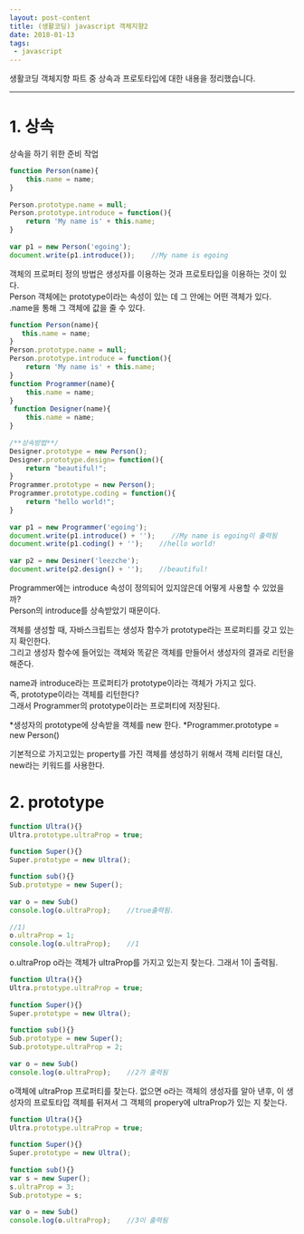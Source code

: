 ```yaml
---
layout: post-content
title: (생활코딩) javascript 객체지향2
date: 2018-01-13
tags:
 - javascript
---
```


생활코딩 객체지향 파트 중 상속과 프로토타입에 대한 내용을 정리했습니다.

---

# 1. 상속

상속을 하기 위한 준비 작업
```javascript
function Person(name){ 
    this.name = name; 
} 
 
Person.prototype.name = null; 
Person.prototype.introduce = function(){ 
    return 'My name is' + this.name; 
} 
 
var p1 = new Person('egoing'); 
document.write(p1.introduce());    //My name is egoing
```
객체의 프로퍼티 정의 방법은 생성자를 이용하는 것과 프로토타입을 이용하는 것이 있다.    
Person 객체에는 prototype이라는 속성이 있는 데 그 안에는 어떤 객체가 있다.    
.name을 통해 그 객체에 값을 줄 수 있다.


```javascript
function Person(name){ 
   this.name = name; 
}
Person.prototype.name = null; 
Person.prototype.introduce = function(){ 
    return 'My name is' + this.name; 
}
function Programmer(name){ 
    this.name = name; 
}
 function Designer(name){ 
    this.name = name; 
}
 
/**상속방법**/
Designer.prototype = new Person();
Designer.prototype.design= function(){
    return "beautiful!"; 
} 
Programmer.prototype = new Person(); 
Programmer.prototype.coding = function(){ 
    return "hello world!"; 
}
 
var p1 = new Programmer('egoing'); 
document.write(p1.introduce() + '');    //My name is egoing이 출력됨 
document.write(p1.coding() + '');    //hello world! 
 
var p2 = new Desiner('leezche'); 
document.write(p2.design() + '');    //beautiful!
```
Programmer에는 introduce 속성이 정의되어 있지않은데 어떻게 사용할 수 있었을까?    
Person의 introduce를 상속받았기 때문이다.

객체를 생성할 때, 자바스크립트는 생성자 함수가 prototype라는 프로퍼티를 갖고 있는 지 확인한다.    
그리고 생성자 함수에 들어있는 객체와 똑같은 객체를 만들어서 생성자의 결과로 리턴을 해준다.

name과 introduce라는 프로퍼티가 prototype이라는 객체가 가지고 있다.   
즉, prototype이라는 객체를 리턴한다?    
그래서 Programmer의 prototype이라는 프로퍼티에 저장된다.

<span class="clr-note">
*생성자의 prototype에 상속받을 객체를 new 한다.    
*Programmer.prototype = new Person()
</span>

기본적으로 가지고있는 property를 가진 객체를 생성하기 위해서 객체 리터럴 대신, new라는 키워드를 사용한다.


# 2. prototype
```javascript
function Ultra(){} 
Ultra.prototype.ultraProp = true; 

function Super(){} 
Super.prototype = new Ultra(); 
 
function sub(){} 
Sub.prototype = new Super(); 
 
var o = new Sub() 
console.log(o.ultraProp);    //true출력됨. 
 
//1) 
o.ultraProp = 1; 
console.log(o.ultraProp);    //1
```
o.ultraProp o라는 객체가 ultraProp를 가지고 있는지 찾는다. 그래서 1이 출력됨.


```javascript
function Ultra(){} 
Ultra.prototype.ultraProp = true; 
 
function Super(){} 
Super.prototype = new Ultra(); 
 
function sub(){} 
Sub.prototype = new Super(); 
Sub.prototype.ultraProp = 2; 
 
var o = new Sub() 
console.log(o.ultraProp);    //2가 출력됨
```
o객체에 ultraProp 프로퍼티를 찾는다. 없으면 o라는 객체의 생성자를 알아 낸후, 이 생성자의 프로토타입 객체를 뒤져서 그 객체의 propery에 ultraProp가 있는 지 찾는다.


```javascript
function Ultra(){} 
Ultra.prototype.ultraProp = true; 
 
function Super(){} 
Super.prototype = new Ultra(); 
 
function sub(){} 
var s = new Super(); 
s.ultraProp = 3; 
Sub.prototype = s;  
 
var o = new Sub() 
console.log(o.ultraProp);    //3이 출력됨
```